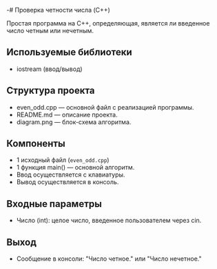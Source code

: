 -# Проверка четности числа (C++)

Простая программа на C++, определяющая, является ли введенное число четным или нечетным.

## Используемые библиотеки
- iostream (ввод/вывод)

## Структура проекта
- even_odd.cpp — основной файл с реализацией программы.
- README.md — описание проекта.
- diagram.png — блок-схема алгоритма.

## Компоненты
- 1 исходный файл (`even_odd.cpp`)
- 1 функция main() — основной алгоритм.
- Ввод осуществляется с клавиатуры.
- Вывод осуществляется в консоль.

## Входные параметры
- Число (int): целое число, введенное пользователем через cin.

## Выход
- Сообщение в консоли: "Число четное." или "Число нечетное."
